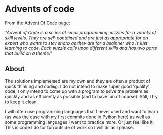# Advents of code

From the [Advent Of Code](https://adventofcode.com/about) page:


*"Advent of Code is a series of small programming puzzles for a variety of skill levels. They are self-contained and are just as appropriate for an expert who wants to stay sharp as they are for a beginner who is just learning to code. Each puzzle calls upon different skills and has two parts that build on a theme."*


## About

The solutions implemented are my own and they are often a product of quick thinking and coding. I do not intend to make super good 'quality' code, I only intend to come up with a program to solve the problem as quickly and as efficiently as possible (and to have fun of course). Still, I try to keep it clean.

I will often use programming languages that I never used and want to learn (as was the case with my first commits done in Python here) as well as some programming languages I want to practice more. Or just feel like it. This is code I do for fun outside of work so I will do as I please.